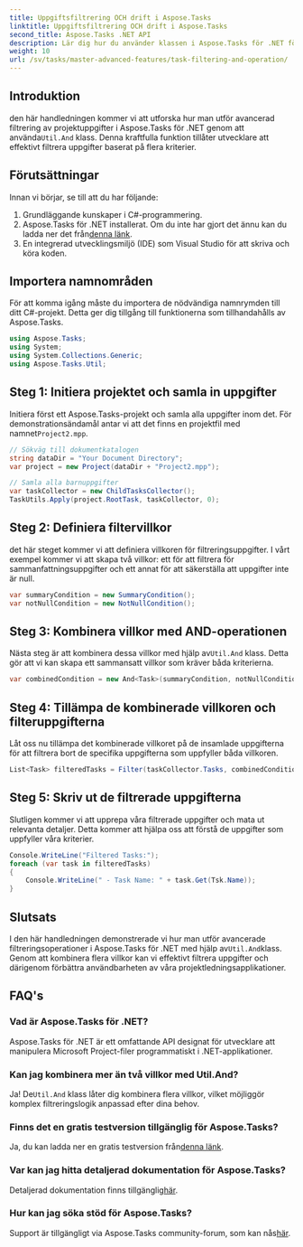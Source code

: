 ```yaml
---
title: Uppgiftsfiltrering OCH drift i Aspose.Tasks
linktitle: Uppgiftsfiltrering OCH drift i Aspose.Tasks
second_title: Aspose.Tasks .NET API
description: Lär dig hur du använder klassen i Aspose.Tasks för .NET för att filtrera projektuppgifter baserat på flera villkor. Genom att kombinera kriterier som sammanfattande uppgifter och icke-nullattribut.
weight: 10
url: /sv/tasks/master-advanced-features/task-filtering-and-operation/
---
```

## Introduktion

 den här handledningen kommer vi att utforska hur man utför avancerad filtrering av projektuppgifter i Aspose.Tasks för .NET genom att använda`Util.And` klass. Denna kraftfulla funktion tillåter utvecklare att effektivt filtrera uppgifter baserat på flera kriterier.

## Förutsättningar

Innan vi börjar, se till att du har följande:

1. Grundläggande kunskaper i C#-programmering.
2.  Aspose.Tasks för .NET installerat. Om du inte har gjort det ännu kan du ladda ner det från[denna länk](https://releases.aspose.com/tasks/net/).
3. En integrerad utvecklingsmiljö (IDE) som Visual Studio för att skriva och köra koden.

## Importera namnområden

För att komma igång måste du importera de nödvändiga namnrymden till ditt C#-projekt. Detta ger dig tillgång till funktionerna som tillhandahålls av Aspose.Tasks.

```csharp
using Aspose.Tasks;
using System;
using System.Collections.Generic;
using Aspose.Tasks.Util;

```

## Steg 1: Initiera projektet och samla in uppgifter

 Initiera först ett Aspose.Tasks-projekt och samla alla uppgifter inom det. För demonstrationsändamål antar vi att det finns en projektfil med namnet`Project2.mpp`.

```csharp
// Sökväg till dokumentkatalogen
string dataDir = "Your Document Directory";
var project = new Project(dataDir + "Project2.mpp");

// Samla alla barnuppgifter
var taskCollector = new ChildTasksCollector();
TaskUtils.Apply(project.RootTask, taskCollector, 0);
```

## Steg 2: Definiera filtervillkor

det här steget kommer vi att definiera villkoren för filtreringsuppgifter. I vårt exempel kommer vi att skapa två villkor: ett för att filtrera för sammanfattningsuppgifter och ett annat för att säkerställa att uppgifter inte är null.

```csharp
var summaryCondition = new SummaryCondition();
var notNullCondition = new NotNullCondition();
```

## Steg 3: Kombinera villkor med AND-operationen

 Nästa steg är att kombinera dessa villkor med hjälp av`Util.And` klass. Detta gör att vi kan skapa ett sammansatt villkor som kräver båda kriterierna.

```csharp
var combinedCondition = new And<Task>(summaryCondition, notNullCondition);
```

## Steg 4: Tillämpa de kombinerade villkoren och filteruppgifterna

Låt oss nu tillämpa det kombinerade villkoret på de insamlade uppgifterna för att filtrera bort de specifika uppgifterna som uppfyller båda villkoren.

```csharp
List<Task> filteredTasks = Filter(taskCollector.Tasks, combinedCondition);
```

## Steg 5: Skriv ut de filtrerade uppgifterna

Slutligen kommer vi att upprepa våra filtrerade uppgifter och mata ut relevanta detaljer. Detta kommer att hjälpa oss att förstå de uppgifter som uppfyller våra kriterier.

```csharp
Console.WriteLine("Filtered Tasks:");
foreach (var task in filteredTasks)
{
    Console.WriteLine(" - Task Name: " + task.Get(Tsk.Name));
}
```

## Slutsats

 I den här handledningen demonstrerade vi hur man utför avancerade filtreringsoperationer i Aspose.Tasks för .NET med hjälp av`Util.And`klass. Genom att kombinera flera villkor kan vi effektivt filtrera uppgifter och därigenom förbättra användbarheten av våra projektledningsapplikationer.

## FAQ's

### Vad är Aspose.Tasks för .NET?

Aspose.Tasks för .NET är ett omfattande API designat för utvecklare att manipulera Microsoft Project-filer programmatiskt i .NET-applikationer.

### Kan jag kombinera mer än två villkor med Util.And?

 Ja! De`Util.And` klass låter dig kombinera flera villkor, vilket möjliggör komplex filtreringslogik anpassad efter dina behov.

### Finns det en gratis testversion tillgänglig för Aspose.Tasks?

 Ja, du kan ladda ner en gratis testversion från[denna länk](https://releases.aspose.com/).

### Var kan jag hitta detaljerad dokumentation för Aspose.Tasks?

 Detaljerad dokumentation finns tillgänglig[här](https://reference.aspose.com/tasks/net/).

### Hur kan jag söka stöd för Aspose.Tasks?

 Support är tillgängligt via Aspose.Tasks community-forum, som kan nås[här](https://forum.aspose.com/c/tasks/15).